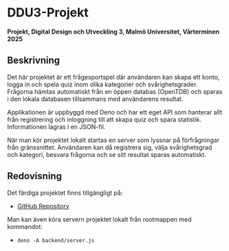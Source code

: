 # DDU3-Projekt

**Projekt, Digital Design och Utveckling 3, Malmö Universitet, Vårterminen 2025**

## Beskrivning

Det här projektet är ett frågesportspel där användaren kan skapa ett konto, logga in och spela quiz inom olika kategorier och svårighetsgrader. Frågorna hämtas automatiskt från en öppen databas (OpenTDB) och sparas i den lokala databasen tillsammans med användarens resultat.

Applikationen är uppbyggd med Deno och har ett eget API som hanterar allt från registrering och inloggning till att skapa quiz och spara statistik. Informationen lagras i en JSON-fil.

När man kör projektet lokalt startas en server som lyssnar på förfrågningar från gränssnittet. Användaren kan då registrera sig, välja svårighetsgrad och kategori, besvara frågorna och se sitt resultat sparas automatiskt.

## Redovisning

Det färdiga projektet finns tillgängligt på:

- [GitHub Repository](https://github.com/siggebrandt/DDU3-Projekt)

Man kan även köra servern projektet lokalt från rootmappen med kommandot:

- `deno -A backend/server.js`
